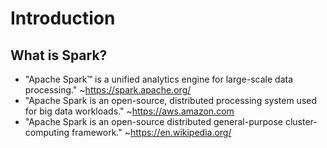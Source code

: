 # Introduction

## What is Spark?
* "Apache Spark™ is a unified analytics engine for large-scale data processing." ~https://spark.apache.org/
* "Apache Spark is an open-source, distributed processing system used for big data workloads." ~https://aws.amazon.com
* "Apache Spark is an open-source distributed general-purpose cluster-computing framework." ~https://en.wikipedia.org/
